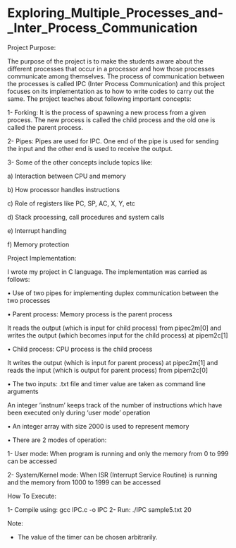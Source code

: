 # Exploring_Multiple_Processes_and-_Inter_Process_Communication

Project Purpose:

The purpose of the project is to make the students aware about the different processes that occur in a processor and how those processes communicate among themselves.
The process of communication between the processes is called IPC (Inter Process Communication) and this project focuses on its implementation as to how to write codes to carry out the same.
The project teaches about following important concepts:

1-	Forking: It is the process of spawning a new process from a given process. The new process is called the child process and the old one is called the parent process.

2-	 Pipes: Pipes are used for IPC. One end of the pipe is used for sending the input and the other end is used to receive the output.

3-	Some of the other concepts include topics like:

a)	Interaction between CPU and memory

b)	How processor handles instructions

c)	Role of registers like PC, SP, AC, X, Y, etc

d)	Stack processing, call procedures and system calls

e)	Interrupt handling

f)	Memory protection 

Project Implementation:

I wrote my project in C language. The implementation was carried as follows:

•	Use of two pipes for implementing duplex communication between the two processes

•	Parent process: Memory process is the parent process

It reads the output (which is input for child process) from pipec2m[0] and writes the output (which becomes input for the child process) at pipem2c[1]

•	Child process: CPU process is the child process

It writes the output (which is input for parent process) at pipec2m[1] and reads the input (which is output for parent process) from pipem2c[0]

•	The two inputs: .txt file and timer value are taken as command line arguments

An integer ‘instnum’ keeps track of the number of instructions which have been executed only during ‘user mode’ operation

•	An integer array with size 2000 is used to represent memory

•	There are 2 modes of operation:

1-	User mode: When program is running and only the memory from 0 to 999 can be accessed

2-	System/Kernel mode: When ISR (Interrupt Service Routine) is running and the memory from 1000 to 1999 can be accessed

How To Execute:

1- Compile using:
	gcc IPC.c -o IPC
2- Run:
	./IPC sample5.txt 20

Note:

- The value of the timer can be chosen arbitrarily. 
